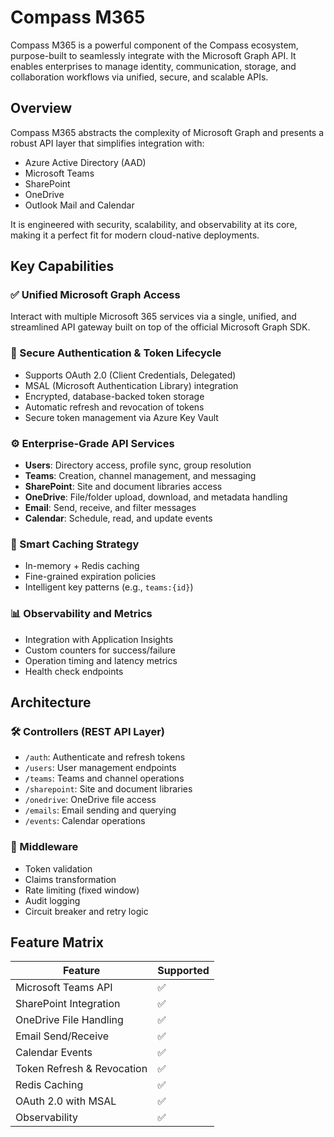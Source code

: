 
# Compass M365

Compass M365 is a powerful component of the Compass ecosystem, purpose-built to seamlessly integrate with the Microsoft Graph API. It enables enterprises to manage identity, communication, storage, and collaboration workflows via unified, secure, and scalable APIs.

## Overview

Compass M365 abstracts the complexity of Microsoft Graph and presents a robust API layer that simplifies integration with:

- Azure Active Directory (AAD)
- Microsoft Teams
- SharePoint
- OneDrive
- Outlook Mail and Calendar

It is engineered with security, scalability, and observability at its core, making it a perfect fit for modern cloud-native deployments.

## Key Capabilities

### ✅ Unified Microsoft Graph Access
Interact with multiple Microsoft 365 services via a single, unified, and streamlined API gateway built on top of the official Microsoft Graph SDK.

### 🔐 Secure Authentication & Token Lifecycle
- Supports OAuth 2.0 (Client Credentials, Delegated)
- MSAL (Microsoft Authentication Library) integration
- Encrypted, database-backed token storage
- Automatic refresh and revocation of tokens
- Secure token management via Azure Key Vault

### ⚙️ Enterprise-Grade API Services
- **Users**: Directory access, profile sync, group resolution
- **Teams**: Creation, channel management, and messaging
- **SharePoint**: Site and document libraries access
- **OneDrive**: File/folder upload, download, and metadata handling
- **Email**: Send, receive, and filter messages
- **Calendar**: Schedule, read, and update events

### 🧠 Smart Caching Strategy
- In-memory + Redis caching
- Fine-grained expiration policies
- Intelligent key patterns (e.g., `teams:{id}`)

### 📊 Observability and Metrics
- Integration with Application Insights
- Custom counters for success/failure
- Operation timing and latency metrics
- Health check endpoints

## Architecture

### 🛠 Controllers (REST API Layer)
- `/auth`: Authenticate and refresh tokens
- `/users`: User management endpoints
- `/teams`: Teams and channel operations
- `/sharepoint`: Site and document libraries
- `/onedrive`: OneDrive file access
- `/emails`: Email sending and querying
- `/events`: Calendar operations

### 🧰 Middleware
- Token validation
- Claims transformation
- Rate limiting (fixed window)
- Audit logging
- Circuit breaker and retry logic


## Feature Matrix

| Feature                  | Supported |
|--------------------------|-----------|
| Microsoft Teams API      | ✅        |
| SharePoint Integration   | ✅        |
| OneDrive File Handling   | ✅        |
| Email Send/Receive       | ✅        |
| Calendar Events          | ✅        |
| Token Refresh & Revocation | ✅      |
| Redis Caching            | ✅        |
| OAuth 2.0 with MSAL      | ✅        |
| Observability            | ✅        |
